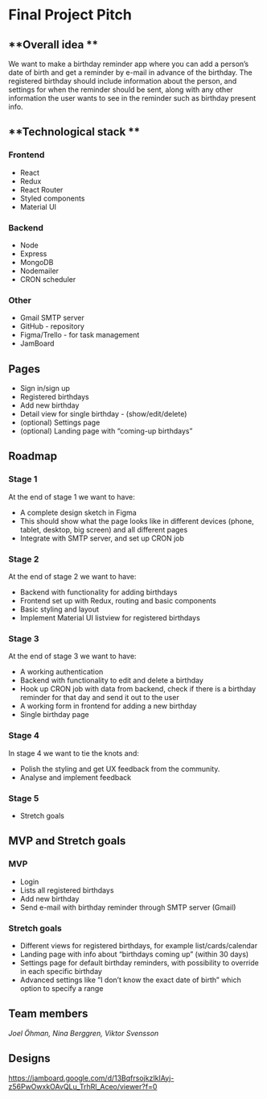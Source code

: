  # Final Project Pitch

## **Overall idea **

We want to make a birthday reminder app where you can add a person’s date of birth and get a reminder by e-mail in advance of the birthday.
The registered birthday should include information about the person, and settings for when the reminder should be sent, along with any other information the user wants to see in the reminder such as birthday present info.


## **Technological stack **

### Frontend

- React
- Redux
- React Router
- Styled components
- Material UI

### Backend

- Node
- Express
- MongoDB
- Nodemailer
- CRON scheduler

### Other

- Gmail SMTP server
- GitHub - repository
- Figma/Trello - for task management
- JamBoard


## Pages

- Sign in/sign up
- Registered birthdays
- Add new birthday
- Detail view for single birthday - (show/edit/delete)
- (optional) Settings page
- (optional) Landing page with “coming-up birthdays”


## Roadmap

### Stage 1

At the end of stage 1 we want to have:

- A complete design sketch in Figma
- This should show what the page looks like in different devices (phone, tablet, desktop, big screen) and all different pages
- Integrate with SMTP server, and set up CRON job

### Stage 2

At the end of stage 2 we want to have:

- Backend with functionality for adding birthdays
- Frontend set up with Redux, routing and basic components
- Basic styling and layout
- Implement Material UI listview for registered birthdays


### Stage 3

At the end of stage 3 we want to have:

- A working authentication
- Backend with functionality to edit and delete a birthday
- Hook up CRON job with data from backend, check if there is a birthday reminder for that day and send it out to the user
- A working form in frontend for adding a new birthday
- Single birthday page


### Stage 4

In stage 4 we want to tie the knots and:

- Polish the styling and get UX feedback from the community.
- Analyse and implement feedback


### Stage 5

- Stretch goals

## MVP and Stretch goals

### MVP

- Login
- Lists all registered birthdays
- Add new birthday
- Send e-mail with birthday reminder through SMTP server (Gmail)


### Stretch goals

- Different views for registered birthdays, for example list/cards/calendar
- Landing page with info about “birthdays coming up” (within 30 days) 
- Settings page for default birthday reminders, with possibility to override in each specific birthday
- Advanced settings like ”I don’t know the exact date of birth” which option to specify a range


## **Team members**

*Joel Öhman, Nina Berggren, Viktor Svensson*

## Designs

https://jamboard.google.com/d/13BqfrsojkzIkIAyj-z56PwOwxkOAvQLu_TrhRl_Aceo/viewer?f=0